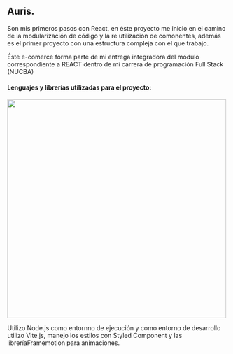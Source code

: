 




<h2 align="start">Auris.</h2> 

Son mis primeros pasos con React, en éste proyecto me inicio en el camino de la modularización de código y la re utilización de comonentes, además es el primer proyecto con una estructura compleja con el que trabajo. 

Éste e-comerce forma parte de mi entrega integradora del módulo correspondiente a REACT dentro de mi carrera de programación Full Stack (NUCBA)

<h4 align="start">Lenguajes y librerías utilizadas para el proyecto: </h4> 

<p align="start">
<img width="500px"  src="https://skillicons.dev/icons?i=html,js,react,vite,nodejs,styledcomponents,git,github,ps,perline=10"  />
</p>

Utilizo Node.js como entornno de ejecución y como entorno de desarrollo utilizo Vite.js, manejo los estilos con Styled Component y  las libreríaFramemotion para animaciones. 


